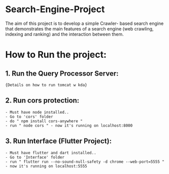 # Search-Engine-Project

The aim of this project is to develop a simple Crawler- based search engine that demonstrates the main features of a search engine (web crawling, indexing and ranking) and the interaction between them.

# How to Run the project:

## 1. Run the Query Processor Server:

    {Details on how to run tomcat w kda}

## 2. Run cors protection:

    - Must have node installed..
    - Go to 'cors' folder
    - do " npm install cors-anywhere "
    - run " node cors " - now it's running on localhost:8000

## 3. Run Interface (Flutter Project):

    - Must have flutter and dart installed..
    - Go to 'Interface' folder
    - run " flutter run --no-sound-null-safety -d chrome --web-port=5555 " - now it's running on localhost:5555

